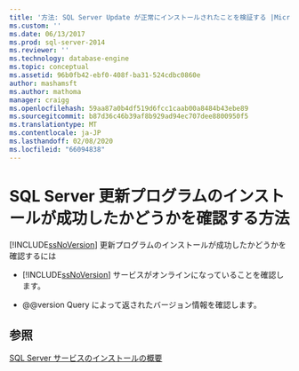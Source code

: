 ```yaml
---
title: '方法: SQL Server Update が正常にインストールされたことを検証する |Microsoft Docs'
ms.custom: ''
ms.date: 06/13/2017
ms.prod: sql-server-2014
ms.reviewer: ''
ms.technology: database-engine
ms.topic: conceptual
ms.assetid: 96b0fb42-ebf0-408f-ba31-524cdbc0860e
author: mashamsft
ms.author: mathoma
manager: craigg
ms.openlocfilehash: 59aa87a0b4df519d6fcc1caab00a8484b43ebe89
ms.sourcegitcommit: b87d36c46b39af8b929ad94ec707dee8800950f5
ms.translationtype: MT
ms.contentlocale: ja-JP
ms.lasthandoff: 02/08/2020
ms.locfileid: "66094838"
---
```

# <a name="how-to-validate-successful-installation-of-a-sql-server-update"></a>SQL Server 更新プログラムのインストールが成功したかどうかを確認する方法
  
  [!INCLUDE[ssNoVersion](../../includes/ssnoversion-md.md)] 更新プログラムのインストールが成功したかどうかを確認するには  
  
-   
  [!INCLUDE[ssNoVersion](../../includes/ssnoversion-md.md)] サービスがオンラインになっていることを確認します。  
  
-   @@version Query によって返されたバージョン情報を確認します。  
  
## <a name="see-also"></a>参照  
 [SQL Server サービスのインストールの概要](../../../2014/sql-server/install/overview-of-sql-server-servicing-installation.md)  
  
  
